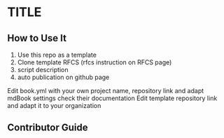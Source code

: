 # TITLE

## How to Use It

1. Use this repo as a template
2. Clone template RFCS (rfcs instruction on RFCS page)
3. script description
4. auto publication on github page


Edit book.yml with your own project name, repository link and adapt mdBook settings check their documentation
Edit template repository link and adapt it to your organization

## Contributor Guide
